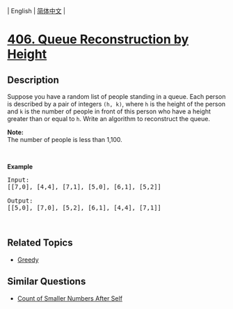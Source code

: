 
| English | [简体中文](README.md) |

# [406. Queue Reconstruction by Height](https://leetcode-cn.com/problems/queue-reconstruction-by-height/)

## Description

<p>Suppose you have a random list of people standing in a queue. Each person is described by a pair of integers <code>(h, k)</code>, where <code>h</code> is the height of the person and <code>k</code> is the number of people in front of this person who have a height greater than or equal to <code>h</code>. Write an algorithm to reconstruct the queue.</p>

<p><b>Note:</b><br />
The number of people is less than 1,100.</p>
&nbsp;

<p><b>Example</b></p>

<pre>
Input:
[[7,0], [4,4], [7,1], [5,0], [6,1], [5,2]]

Output:
[[5,0], [7,0], [5,2], [6,1], [4,4], [7,1]]
</pre>

<p>&nbsp;</p>


## Related Topics

- [Greedy](https://leetcode-cn.com/tag/greedy)

## Similar Questions

- [Count of Smaller Numbers After Self](../count-of-smaller-numbers-after-self/README_EN.md)

